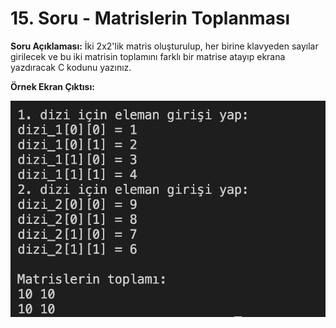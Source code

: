 # 15. Soru - Matrislerin Toplanması

**Soru Açıklaması:**
İki 2x2'lik matris oluşturulup, her birine klavyeden sayılar girilecek ve bu iki matrisin toplamını farklı bir matrise atayıp ekrana yazdıracak C kodunu yazınız.

**Örnek Ekran Çıktısı:** 

![alt text](../Ekran-Çıktıları/Ekran-Resmi_15.png)
